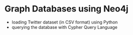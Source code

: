 # Graph Databases using Neo4j

* loading Twitter dataset (in CSV format) using Python
* querying the database with Cypher Query Language
